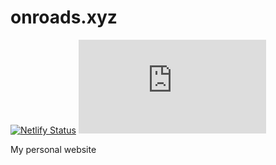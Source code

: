 # onroads.xyz

[![Netlify Status](https://img.shields.io/netlify/313e6855-7032-4805-afdd-1afd3d562681?color=brightgreen&style=flat-square)](https://app.netlify.com/sites/onroads/deploys)
[![Dependencies Status](https://img.shields.io/david/phatpham9/onroads.xyz?color=brightgreen&style=flat-square)](https://github.com/phatpham9/onroads.xyz)

My personal website
